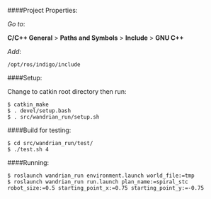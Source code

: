 ####Project Properties:

_Go to_: 

__C/C++ General__ > __Paths and Symbols__ > __Include__ > __GNU C++__

_Add_:

 `/opt/ros/indigo/include`
 
####Setup:

Change to catkin root directory then run:

    $ catkin_make
    $ . devel/setup.bash
    $ . src/wandrian_run/setup.sh

####Build for testing:

    $ cd src/wandrian_run/test/
    $ ./test.sh 4

####Running:

    $ roslaunch wandrian_run environment.launch world_file:=tmp
    $ roslaunch wandrian_run run.launch plan_name:=spiral_stc robot_size:=0.5 starting_point_x:=0.75 starting_point_y:=-0.75
